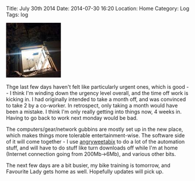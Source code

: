 Title: July 30th 2014
Date: 2014-07-30 16:20
Location: Home
Category: Log
Tags: log

<a href="/images/20140730-attic.jpg">![So Cable](/images/thumbs/thumbnail_square/20140730-attic.jpg)</a>

Thge last few days haven't felt like particularly urgent ones, which is good -- I think I'm winding down the urgency level overall, and the time off work is kicking in. I had originally intended to take a month off, and was convinced to take 2 by a co-worker. In retrospect, only taking a month would have been a mistake. I think I'm only really getting into things now, 4 weeks in. Having to go back to work next monday would be bad.

The computers/gear/network gubbins are mostly set up in the new place, which makes things more tolerable entertainment-wise. The software side of it will come together - I use [angryweetabix] to do a lot of the automation stuff, and will have to do stuff like turn downloads off while I'm at home (Internet connection going from 200Mb->6Mb), and various other bits.

The next few days are a bit busier, my bike training is tomorrow, and Favourite Lady gets home as well. Hopefully updates will pick up.

  [angryweetabix]: https://github.com/gerrowadat/angryweetabix
